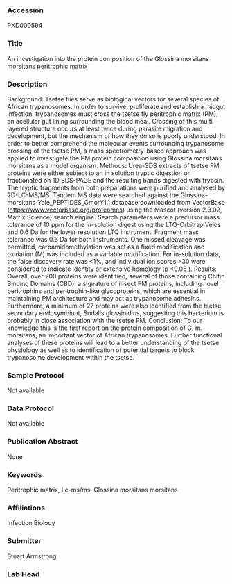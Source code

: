 ### Accession
PXD000594

### Title
An investigation into the protein composition of the Glossina morsitans morsitans peritrophic matrix

### Description
Background: Tsetse flies serve as biological vectors for several species of African trypanosomes. In order to survive, proliferate and establish a midgut infection, trypanosomes must cross the tsetse fly peritrophic matrix (PM), an acellular gut lining surrounding the blood meal. Crossing of this multi layered structure occurs at least twice during parasite migration and development, but the mechanism of how they do so is poorly understood. In order to better comprehend the molecular events surrounding trypanosome crossing of the tsetse PM, a mass spectrometry-based approach was applied to investigate the PM protein composition using Glossina morsitans morsitans as a model organism. Methods: Urea-SDS extracts of tsetse PM proteins were either subject to an in solution tryptic digestion or fractionated on 1D SDS-PAGE and the resulting bands digested with trypsin. The tryptic fragments from both preparations were purified and analysed by 2D-LC-MS/MS. Tandem MS data were searched against the Glossina-morsitans-Yale_PEPTIDES_GmorY1.1 database downloaded from VectorBase (https://www.vectorbase.org/proteomes) using the Mascot (version 2.3.02, Matrix Science) search engine. Search parameters were a precursor mass tolerance of 10 ppm for the in-solution digest using the LTQ-Orbitrap Velos and 0.6 Da for the lower resolution LTQ instrument. Fragment mass tolerance was 0.6 Da for both instruments. One missed cleavage was permitted, carbamidomethylation was set as a fixed modification and oxidation (M) was included as a variable modification. For in-solution data, the false discovery rate was <1%, and individual ion scores >30 were considered to indicate identity or extensive homology (p <0.05 ).        Results: Overall, over 200 proteins were identified, several of those containing Chitin Binding Domains (CBD), a signature of insect PM proteins, including novel peritrophins and peritrophin-like glycoproteins, which are essential in maintaining PM architecture and may act as trypanosome adhesins. Furthermore, a minimum of 27 proteins were also identified from the tsetse secondary endosymbiont, Sodalis glossinidius, suggesting this bacterium is probably in close association with the tsetse PM. Conclusion: To our knowledge this is the first report on the protein composition of G. m. morsitans, an important vector of African trypanosomes. Further functional analyses of these proteins will lead to a better understanding of the tsetse physiology as well as to identification of potential targets to block trypanosome development within the tsetse.

### Sample Protocol
Not available

### Data Protocol
Not available

### Publication Abstract
None

### Keywords
Peritrophic matrix, Lc-ms/ms, Glossina morsitans morsitans

### Affiliations
Infection Biology

### Submitter
Stuart Armstrong

### Lab Head


